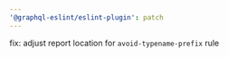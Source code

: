 ```yaml
---
'@graphql-eslint/eslint-plugin': patch
---
```


fix: adjust report location for `avoid-typename-prefix` rule

